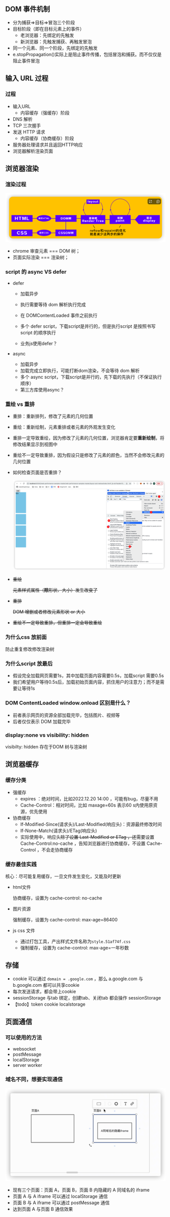 ## DOM 事件机制

- 分为捕获=>目标=>冒泡三个阶段
- 目标阶段（即在目标元素上的事件）
  - 老浏览器：先绑定的先触发
  - 新浏览器：先触发捕获、再触发冒泡
- 同一个元素、同一个阶段，先绑定的先触发
- e.stopPropagation()实际上是阻止事件传播，包括冒泡和捕获。而不仅仅是阻止事件冒泡

## 输入 URL 过程

### 过程

- 输入URL
  - 内容缓存（强缓存）阶段
- DNS 解析
- TCP 三次握手
- 发送 HTTP 请求
  - 内容缓存（协商缓存）阶段
- 服务器处理请求并且返回HTTP响应
- 浏览器解析渲染页面





## 浏览器渲染

### 渲染过程

![image-20221128102130235](../assets/images/image-20221128102130235.png)

- chrome 审查元素 === DOM 树；
- 页面实际渲染 === 渲染树；



### script 的 async VS defer

- defer

  - 加载异步

  - 执行需要等待 dom 解析执行完成

  - 在 DOMContentLoaded 事件之前执行

  - 多个 defer script，下载script是并行的，但是执行script 是按照书写script 的顺序执行

  - 业务js使用defer？

    

- async

  - 加载异步
  - 加载完成立即执行，可能打断dom渲染，不会等待 dom 解析
  - 多个 async script，下载script是并行的，先下载的先执行（不保证执行顺序）
  - 第三方库使用async？

### 重绘 vs 重排

- 重排：重新排列，修改了元素的几何位置

- 重绘：重新绘制，元素重排或者元素的外观发生变化

- 重排一定导致重绘，因为修改了元素的几何位置，浏览器肯定要**重新绘制**，将修改结果显示到视图中

- 重绘不一定导致重排，因为假设只是修改了元素的颜色，当然不会修改元素的几何位置

- 如何检查页面是否重排？

  ![image-20221221111023837](../assets/images/image-20221221111023837.png)

- ~~重绘~~

  ~~元素样式属性（**除**形状、大小）发生改变了~~

- ~~重排~~

  ~~DOM 增删或者修改元素形状 or 大小~~

- ~~重绘不一定导致重排，但重排一定会导致重绘~~

### 为什么css 放前面

防止重复修改修改渲染树

### 为什么script 放最后

- 假设完全加载网页需要1s，其中加载页面内容需要0.5s，加载script 需要0.5s
- 我们希望用户等待0.5s后，加载初始页面内容，抓住用户的注意力；而不是需要让等待1s



### DOM ContentLoaded  window.onload 区别是什么？

- 前者表示网页的资源全部加载完毕，包括图片、视频等
- 后者仅仅表示 DOM 加载完毕

### display:none vs visibility: hidden

visibilty: hidden 存在于DOM 树与渲染树



## 浏览器缓存

### 缓存分类

- 强缓存
  - expires ：绝对时间，比如2022.12.20 14:00 ，可能有bug，尽量不用
  - Cache-Control：相对时间，比如 maxage=60s 表示60 s内使用原资源，优先使用
- 协商缓存
  - If-Modified-Since(请求头)/Last-Modified(响应头)：资源最终修改时间
  - If-None-Match(请求头)/ETag(响应头)
  - 实际使用中，响应头~~除了设置 Last-Modified or ETag ，还~~需要设置 Cache-Control:no-cache ，告知浏览器进行协商缓存，不设置 Cache-Control ，不会走协商缓存

### 缓存最佳实践

核心：尽可能复用缓存，一旦文件发生变化，又能及时更新

- html文件

  协商缓存，设置为 cache-control: no-cache

- 图片资源

  强制缓存，设置为 cache-control: max-age=86400

- js css 文件

  - 通过打包工具，产出样式文件名称为`style.51af74f.css`
  - 强制缓存，设置为 cache-control: max-age=一年秒数

## 存储

- cookie 可以通过 `domain = .google.com` ，那么 a.google.com 与 b.google.com 都可以共享cookie
- 每次发送请求，都会带上cookie
- sessionStorage 与tab 绑定，创建tab、关闭tab 都会操作 sessionStorage 
- 【todo】token cookie localstorage

## 页面通信

### 可以使用的方法

- websocket
- postMessage
- localStorage
- server worker 

### 域名不同，想要实现通信

![image-20220924174046782](https://raw.githubusercontent.com/wojiaofengzhongzhuifeng/iamge-host-2/master/image-20220924174046782.png)

- 现有三个页面：页面 A，页面 B，页面 B 内隐藏的 A 同域名的 iframe
- 页面 A 与 A iframe 可以通过 localStorage 通信
- 页面 B 与 A iframe 可以通过 postMessage 通信
- 达到页面 A 与页面 B 通信效果